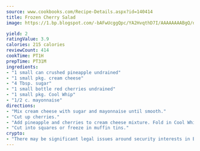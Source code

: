 ```yaml
---
source: www.cookbooks.com/Recipe-Details.aspx?id=140414
title: Frozen Cherry Salad
image: https://1.bp.blogspot.com/-bAFwUcggQpc/YA2HvqthD7I/AAAAAAAABgQ/dGGityjUeSk5WIgvhJroHVt7XYoXF2qygCLcBGAsYHQ/s320/10.png

yield: 2
ratingValue: 3.9
calories: 215 calories
reviewCount: 414
cookTime: PT1H
prepTime: PT31M
ingredients:
- "1 small can crushed pineapple undrained"
- "1 small pkg. cream cheese"
- "4 Tbsp. sugar"
- "1 small bottle red cherries undrained"
- "1 small pkg. Cool Whip"
- "1/2 c. mayonnaise"
directions:
- "Mix cream cheese with sugar and mayonnaise until smooth."
- "Cut up cherries."
- "Add pineapple and cherries to cream cheese mixture. Fold in Cool Whip.tFreeze."
- "Cut into squares or freeze in muffin tins."
crypto:
- "There may be significant legal issues around security interests in Bitcoin."
---
```

